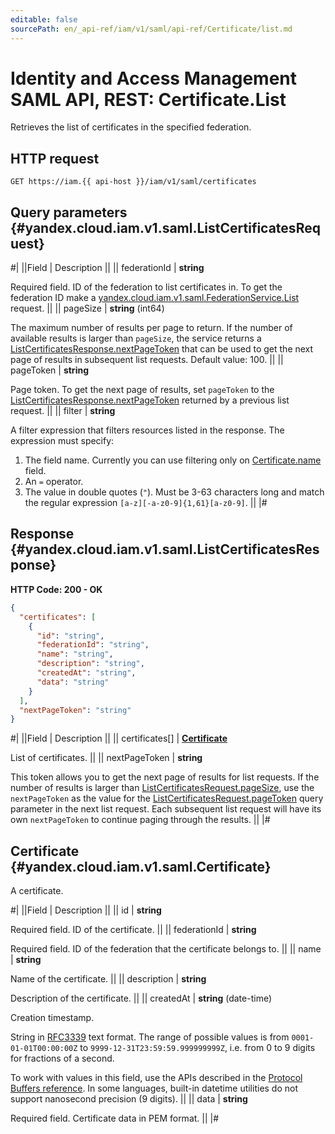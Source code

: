 ```yaml
---
editable: false
sourcePath: en/_api-ref/iam/v1/saml/api-ref/Certificate/list.md
---
```


# Identity and Access Management SAML API, REST: Certificate.List

Retrieves the list of certificates in the specified federation.

## HTTP request

```
GET https://iam.{{ api-host }}/iam/v1/saml/certificates
```

## Query parameters {#yandex.cloud.iam.v1.saml.ListCertificatesRequest}

#|
||Field | Description ||
|| federationId | **string**

Required field. ID of the federation to list certificates in.
To get the federation ID make a [yandex.cloud.iam.v1.saml.FederationService.List](/docs/iam/api-ref/Federation/list#List) request. ||
|| pageSize | **string** (int64)

The maximum number of results per page to return. If the number of available
results is larger than `pageSize`, the service returns a [ListCertificatesResponse.nextPageToken](#yandex.cloud.iam.v1.saml.ListCertificatesResponse)
that can be used to get the next page of results in subsequent list requests.
Default value: 100. ||
|| pageToken | **string**

Page token. To get the next page of results, set `pageToken`
to the [ListCertificatesResponse.nextPageToken](#yandex.cloud.iam.v1.saml.ListCertificatesResponse)
returned by a previous list request. ||
|| filter | **string**

A filter expression that filters resources listed in the response.
The expression must specify:
1. The field name. Currently you can use filtering only on [Certificate.name](#yandex.cloud.iam.v1.saml.Certificate) field.
2. An `=` operator.
3. The value in double quotes (`"`). Must be 3-63 characters long and match the regular expression `[a-z][-a-z0-9]{1,61}[a-z0-9]`. ||
|#

## Response {#yandex.cloud.iam.v1.saml.ListCertificatesResponse}

**HTTP Code: 200 - OK**

```json
{
  "certificates": [
    {
      "id": "string",
      "federationId": "string",
      "name": "string",
      "description": "string",
      "createdAt": "string",
      "data": "string"
    }
  ],
  "nextPageToken": "string"
}
```

#|
||Field | Description ||
|| certificates[] | **[Certificate](#yandex.cloud.iam.v1.saml.Certificate)**

List of certificates. ||
|| nextPageToken | **string**

This token allows you to get the next page of results for list requests. If the number of results
is larger than [ListCertificatesRequest.pageSize](#yandex.cloud.iam.v1.saml.ListCertificatesRequest), use
the `nextPageToken` as the value
for the [ListCertificatesRequest.pageToken](#yandex.cloud.iam.v1.saml.ListCertificatesRequest) query parameter
in the next list request. Each subsequent list request will have its own
`nextPageToken` to continue paging through the results. ||
|#

## Certificate {#yandex.cloud.iam.v1.saml.Certificate}

A certificate.

#|
||Field | Description ||
|| id | **string**

Required field. ID of the certificate. ||
|| federationId | **string**

Required field. ID of the federation that the certificate belongs to. ||
|| name | **string**

Name of the certificate. ||
|| description | **string**

Description of the certificate. ||
|| createdAt | **string** (date-time)

Creation timestamp.

String in [RFC3339](https://www.ietf.org/rfc/rfc3339.txt) text format. The range of possible values is from
`0001-01-01T00:00:00Z` to `9999-12-31T23:59:59.999999999Z`, i.e. from 0 to 9 digits for fractions of a second.

To work with values in this field, use the APIs described in the
[Protocol Buffers reference](https://developers.google.com/protocol-buffers/docs/reference/overview).
In some languages, built-in datetime utilities do not support nanosecond precision (9 digits). ||
|| data | **string**

Required field. Certificate data in PEM format. ||
|#